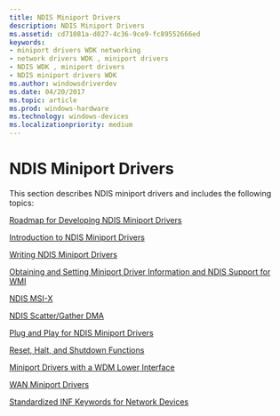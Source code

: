 ```yaml
---
title: NDIS Miniport Drivers
description: NDIS Miniport Drivers
ms.assetid: cd71081a-d027-4c36-9ce9-fc89552666ed
keywords:
- miniport drivers WDK networking
- network drivers WDK , miniport drivers
- NDIS WDK , miniport drivers
- NDIS miniport drivers WDK
ms.author: windowsdriverdev
ms.date: 04/20/2017
ms.topic: article
ms.prod: windows-hardware
ms.technology: windows-devices
ms.localizationpriority: medium
---
```


# NDIS Miniport Drivers





This section describes NDIS miniport drivers and includes the following topics:

[Roadmap for Developing NDIS Miniport Drivers](roadmap-for-developing-ndis-miniport-drivers.md)

[Introduction to NDIS Miniport Drivers](introduction-to-ndis-miniport-drivers.md)

[Writing NDIS Miniport Drivers](writing-ndis-miniport-drivers.md)

[Obtaining and Setting Miniport Driver Information and NDIS Support for WMI](obtaining-and-setting-miniport-driver-information-and-ndis-support-for.md)

[NDIS MSI-X](ndis-msi-x.md)

[NDIS Scatter/Gather DMA](ndis-scatter-gather-dma.md)

[Plug and Play for NDIS Miniport Drivers](plug-and-play-for-ndis-miniport-drivers.md)

[Reset, Halt, and Shutdown Functions](reset--halt--and-shutdown-functions.md)

[Miniport Drivers with a WDM Lower Interface](miniport-drivers-with-a-wdm-lower-interface.md)

[WAN Miniport Drivers](wan-miniport-drivers.md)

[Standardized INF Keywords for Network Devices](standardized-inf-keywords-for-network-devices.md)

 

 





